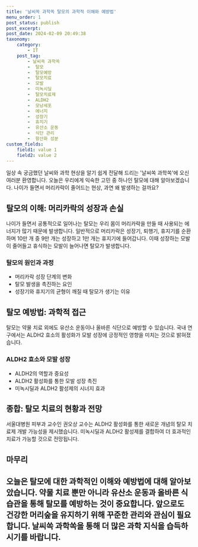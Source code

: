 ```yaml
---
title: '날씨쏙 과학쏙 탈모의 과학적 이해와 예방법'
menu_order: 1
post_status: publish
post_excerpt: 
post_date: 2024-02-09 20:49:38
taxonomy:
    category:
        - IT
    post_tag:
        - 날씨쏙 과학쏙
        -  탈모
        -  탈모예방
        -  탈모치료
        -  모발
        -  미녹시딜
        -  탈모치료제
        -  ALDH2
        -  모낭세포
        -  에너지
        -  성장기
        -  휴지기
        -  유산소 운동
        -  식단 관리
        -  항산화 성분
custom_fields:
    field1: value 1
    field2: value 2
---
```


일상 속 궁금했던 날씨와 과학 현상을 알기 쉽게 전달해 드리는 '날씨쏙 과학쏙'에 오신 여러분 환영합니다. 오늘은 우리에게 익숙한 고민 중 하나인 탈모에 대해 알아보겠습니다. 나이가 들면서 머리카락이 줄어드는 현상, 과연 왜 발생하는 걸까요?
## 탈모의 이해: 머리카락의 성장과 손실
나이가 들면서 공통적으로 일어나는 탈모는 우리 몸이 머리카락을 만들 때 사용되는 에너지가 많기 때문에 발생합니다. 일반적으로 머리카락은 성장기, 퇴행기, 휴지기를 순환하며 10만 개 중 9만 개는 성장하고 1만 개는 휴지기에 들어갑니다. 이때 성장하는 모발이 줄어들고 휴식하는 모발이 늘어나면 탈모가 발생합니다.
### 탈모의 원인과 과정
- 머리카락 성장 단계의 변화
- 탈모 발생을 촉진하는 요인
- 성장기와 휴지기의 균형이 깨질 때 탈모가 생기는 이유
## 탈모 예방법: 과학적 접근
탈모는 약물 치료 외에도 유산소 운동이나 올바른 식단으로 예방할 수 있습니다. 국내 연구에서는 ALDH2 효소의 활성화가 모발 성장에 긍정적인 영향을 미치는 것으로 밝혀졌습니다.
### ALDH2 효소와 모발 성장
- ALDH2의 역할과 중요성
- ALDH2 활성화를 통한 모발 성장 촉진
- 미녹시딜과 ALDH2 활성제의 시너지 효과
## 종합: 탈모 치료의 현황과 전망
서울대병원 피부과 교수인 권오상 교수는 ALDH2 활성화를 통한 새로운 개념의 탈모 치료제 개발 가능성을 제시했습니다. 미녹시딜과 ALDH2 활성제를 결합하여 더 효과적인 치료가 가능할 것으로 전망됩니다.
## 마무리
오늘은 탈모에 대한 과학적인 이해와 예방법에 대해 알아보았습니다. 약물 치료 뿐만 아니라 유산소 운동과 올바른 식습관을 통해 탈모를 예방하는 것이 중요합니다. 앞으로도 건강한 머리숲을 유지하기 위해 꾸준한 관리와 관심이 필요합니다. 날씨쏙 과학쏙을 통해 더 많은 과학 지식을 습득하시기를 바랍니다.
---
